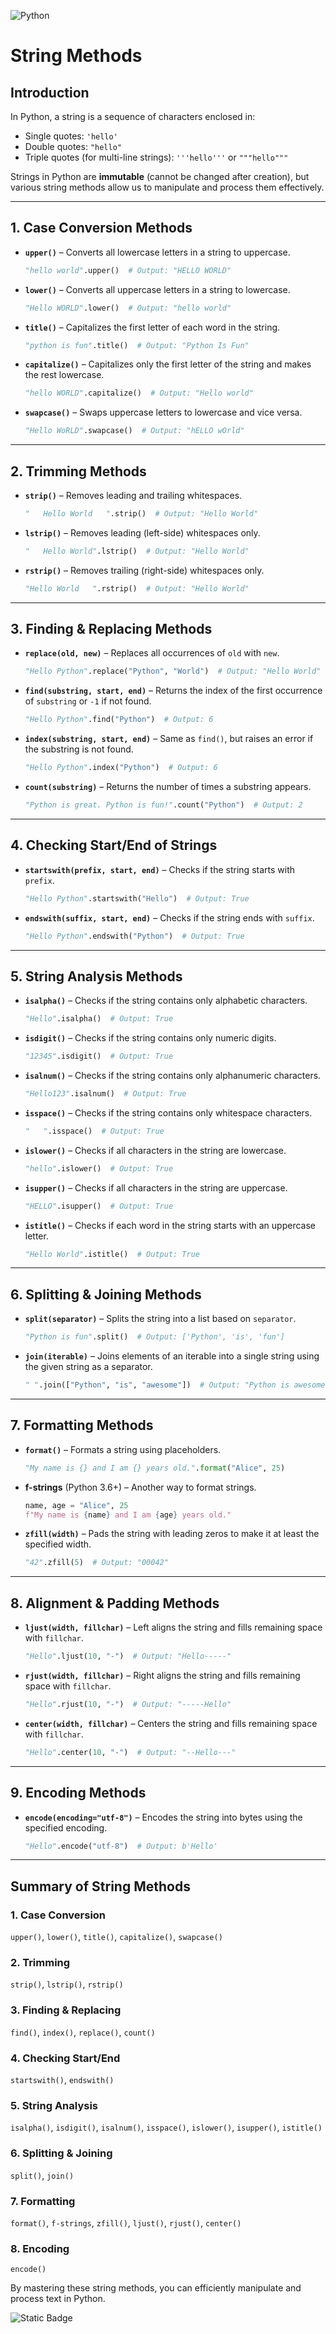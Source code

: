 
![Python](https://img.shields.io/badge/Python-FFD43B?style=for-the-badge&logo=python&logoColor=blue)

# String Methods

## Introduction  
In Python, a string is a sequence of characters enclosed in:  
- Single quotes: `'hello'`  
- Double quotes: `"hello"`  
- Triple quotes (for multi-line strings): `'''hello'''` or `"""hello"""`  

Strings in Python are **immutable** (cannot be changed after creation), but various string methods allow us to manipulate and process them effectively.  

---

## 1. Case Conversion Methods  

- **`upper()`** – Converts all lowercase letters in a string to uppercase.  
  ```python
  "hello world".upper()  # Output: "HELLO WORLD"
  ```  

- **`lower()`** – Converts all uppercase letters in a string to lowercase.  
  ```python
  "Hello WORLD".lower()  # Output: "hello world"
  ```  

- **`title()`** – Capitalizes the first letter of each word in the string.  
  ```python
  "python is fun".title()  # Output: "Python Is Fun"
  ```  

- **`capitalize()`** – Capitalizes only the first letter of the string and makes the rest lowercase.  
  ```python
  "hello WORLD".capitalize()  # Output: "Hello world"
  ```  

- **`swapcase()`** – Swaps uppercase letters to lowercase and vice versa.  
  ```python
  "Hello WoRLD".swapcase()  # Output: "hELLO wOrld"
  ```  

---

## 2. Trimming Methods  

- **`strip()`** – Removes leading and trailing whitespaces.  
  ```python
  "   Hello World   ".strip()  # Output: "Hello World"
  ```  

- **`lstrip()`** – Removes leading (left-side) whitespaces only.  
  ```python
  "   Hello World".lstrip()  # Output: "Hello World"
  ```  

- **`rstrip()`** – Removes trailing (right-side) whitespaces only.  
  ```python
  "Hello World   ".rstrip()  # Output: "Hello World"
  ```  

---

## 3. Finding & Replacing Methods  

- **`replace(old, new)`** – Replaces all occurrences of `old` with `new`.  
  ```python
  "Hello Python".replace("Python", "World")  # Output: "Hello World"
  ```  

- **`find(substring, start, end)`** – Returns the index of the first occurrence of `substring` or `-1` if not found.  
  ```python
  "Hello Python".find("Python")  # Output: 6
  ```  

- **`index(substring, start, end)`** – Same as `find()`, but raises an error if the substring is not found.  
  ```python
  "Hello Python".index("Python")  # Output: 6
  ```  

- **`count(substring)`** – Returns the number of times a substring appears.  
  ```python
  "Python is great. Python is fun!".count("Python")  # Output: 2
  ```  

---

## 4. Checking Start/End of Strings  

- **`startswith(prefix, start, end)`** – Checks if the string starts with `prefix`.  
  ```python
  "Hello Python".startswith("Hello")  # Output: True
  ```  

- **`endswith(suffix, start, end)`** – Checks if the string ends with `suffix`.  
  ```python
  "Hello Python".endswith("Python")  # Output: True
  ```  

---

## 5. String Analysis Methods  

- **`isalpha()`** – Checks if the string contains only alphabetic characters.  
  ```python
  "Hello".isalpha()  # Output: True
  ```  

- **`isdigit()`** – Checks if the string contains only numeric digits.  
  ```python
  "12345".isdigit()  # Output: True
  ```  

- **`isalnum()`** – Checks if the string contains only alphanumeric characters.  
  ```python
  "Hello123".isalnum()  # Output: True
  ```  

- **`isspace()`** – Checks if the string contains only whitespace characters.  
  ```python
  "   ".isspace()  # Output: True
  ```  

- **`islower()`** – Checks if all characters in the string are lowercase.  
  ```python
  "hello".islower()  # Output: True
  ```  

- **`isupper()`** – Checks if all characters in the string are uppercase.  
  ```python
  "HELLO".isupper()  # Output: True
  ```  

- **`istitle()`** – Checks if each word in the string starts with an uppercase letter.  
  ```python
  "Hello World".istitle()  # Output: True
  ```  

---

## 6. Splitting & Joining Methods  

- **`split(separator)`** – Splits the string into a list based on `separator`.  
  ```python
  "Python is fun".split()  # Output: ['Python', 'is', 'fun']
  ```  

- **`join(iterable)`** – Joins elements of an iterable into a single string using the given string as a separator.  
  ```python
  " ".join(["Python", "is", "awesome"])  # Output: "Python is awesome"
  ```  

---

## 7. Formatting Methods  

- **`format()`** – Formats a string using placeholders.  
  ```python
  "My name is {} and I am {} years old.".format("Alice", 25)
  ```  

- **f-strings** (Python 3.6+) – Another way to format strings.  
  ```python
  name, age = "Alice", 25
  f"My name is {name} and I am {age} years old."
  ```  

- **`zfill(width)`** – Pads the string with leading zeros to make it at least the specified width.  
  ```python
  "42".zfill(5)  # Output: "00042"
  ```  

---

## 8. Alignment & Padding Methods  

- **`ljust(width, fillchar)`** – Left aligns the string and fills remaining space with `fillchar`.  
  ```python
  "Hello".ljust(10, "-")  # Output: "Hello-----"
  ```  

- **`rjust(width, fillchar)`** – Right aligns the string and fills remaining space with `fillchar`.  
  ```python
  "Hello".rjust(10, "-")  # Output: "-----Hello"
  ```  

- **`center(width, fillchar)`** – Centers the string and fills remaining space with `fillchar`.  
  ```python
  "Hello".center(10, "-")  # Output: "--Hello---"
  ```  

---

## 9. Encoding Methods  

- **`encode(encoding="utf-8")`** – Encodes the string into bytes using the specified encoding.  
  ```python
  "Hello".encode("utf-8")  # Output: b'Hello'
  ```  

---

## Summary of String Methods  

### 1. Case Conversion  
`upper()`, `lower()`, `title()`, `capitalize()`, `swapcase()`  

### 2. Trimming  
`strip()`, `lstrip()`, `rstrip()`  

### 3. Finding & Replacing  
`find()`, `index()`, `replace()`, `count()`  

### 4. Checking Start/End  
`startswith()`, `endswith()`  

### 5. String Analysis  
`isalpha()`, `isdigit()`, `isalnum()`, `isspace()`, `islower()`, `isupper()`, `istitle()`  

### 6. Splitting & Joining  
`split()`, `join()`  

### 7. Formatting  
`format()`, `f-strings`, `zfill()`, `ljust()`, `rjust()`, `center()`  

### 8. Encoding  
`encode()`  

By mastering these string methods, you can efficiently manipulate and process text in Python.

![Static Badge](https://img.shields.io/badge/Aditya%20Kumar-black?style=for-the-badge&logo=atlasos&logoColor=%23ffffff)
